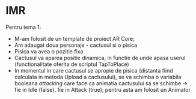 # IMR

Pentru tema 1:

- M-am folosit de un template de proiect AR Core;
- Am adaugat doua personaje - cactusul si o pisica
- Pisica va avea o pozitie fixa
- Cactusul va aparea positie dinamica, in functie de unde apasa userul (functionalitate oferita de scriptul TapToPlace)
- In momentul in care cactusul se apropie de pisica (distanta fiind calculata in metoda Upload a cactusului), se va schimba o variabila booleana *attacking* care face ca animatia cactusului sa se schimbe -> fie in Idle (false), fie in Attack (true); pentru asta am folosit un Animator 
